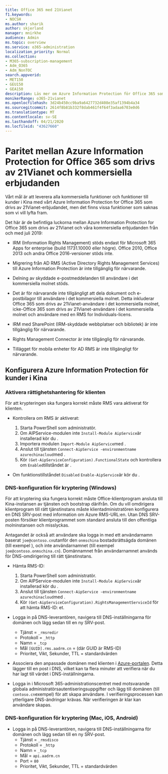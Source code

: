 ```yaml
---
title: Office 365 med 21Vianet
f1.keywords:
- NOCSH
ms.author: sharik
author: skjerland
manager: mnirkhe
audience: Admin
ms.topic: overview
ms.service: o365-administration
localization_priority: Normal
ms.collection:
- M365-subscription-management
- Adm_O365
- Adm_NonTOC
search.appverid:
- MET150
- GEU150
- GEA150
description: Läs mer om Azure Information Protection för Office 365 som drivs av 21Vianet och hur du konfigurerar det för kunder i Kina.
monikerRange: o365-21vianet
ms.openlocfilehash: 3d24b450cc9ba9a6427732d408e35af1394b4a34
ms.sourcegitcommit: 2614f8b81b332f8dab461f4f64f3adaa6703e0d6
ms.translationtype: MT
ms.contentlocale: sv-SE
ms.lasthandoff: 04/21/2020
ms.locfileid: "43627660"
---
```

# <a name="parity-between-azure-information-protection-for-office-365-operated-by-21vianet-and-commercial-offerings"></a>Paritet mellan Azure Information Protection for Office 365 som drivs av 21Vianet och kommersiella erbjudanden

Vårt mål är att leverera alla kommersiella funktioner och funktioner till kunder i Kina med vårt Azure Information Protection for Office 365 som drivs av 21Vianet-erbjudandet, men det finns vissa funktioner som saknas som vi vill lyfta fram.

Det här är de befintliga luckorna mellan Azure Information Protection for Office 365 som drivs av 21Vianet och våra kommersiella erbjudanden från och med juli 2019:

- IRM (Information Rights Management) stöds endast för Microsoft 365 Apps for enterprise (build 11731.10000 eller högre). Office 2010, Office 2013 och andra Office 2016-versioner stöds inte.

- Migrering från AD RMS (Active Directory Rights Management Services) till Azure Information Protection är inte tillgänglig för närvarande.
  
- Delning av skyddade e-postmeddelanden till användare i det kommersiella molnet stöds.
  
- Det är för närvarande inte tillgängligt att dela dokument och e-postbilagor till användare i det kommersiella molnet. Detta inkluderar Office 365 som drivs av 21Vianet-användare i det kommersiella molnet, icke-Office 365 som drivs av 21Vianet-användare i det kommersiella molnet och användare med en RMS for Individuals-licens.
  
- IRM med SharePoint (IRM-skyddade webbplatser och bibliotek) är inte tillgänglig för närvarande.
  
- Rights Management Connector är inte tillgänglig för närvarande.
  
- Tillägget för mobila enheter för AD RMS är inte tillgängligt för närvarande.

## <a name="configuring-azure-information-protection-for-customers-in-china"></a>Konfigurera Azure Information Protection för kunder i Kina

### <a name="enable-rights-management-for-the-tenant"></a>Aktivera rättighetshantering för klienten

För att krypteringen ska fungera korrekt måste RMS vara aktiverat för klienten.

- Kontrollera om RMS är aktiverat:
  1. Starta PowerShell som administratör.
  2. Om AIPService-modulen inte `Install-Module AipService`är installerad kör du .
  3. Importera modulen `Import-Module AipService`med .
  4. Anslut till tjänsten `Connect-AipService -environmentname azurechinacloud`med .
  5. Kör `(Get-AipServiceConfiguration).FunctionalState` och kontrollera om `Enabled`tillståndet är .

- Om funktionstillståndet `Disabled` `Enable-AipService`är kör du .

### <a name="dns-configuration-for-encryption-windows"></a>DNS-konfiguration för kryptering (Windows)

För att kryptering ska fungera korrekt måste Office-klientprogram ansluta till Kina-instansen av tjänsten och bootstrap därifrån. Om du vill omdirigera klientprogram till rätt tjänstinstans måste klientadministratören konfigurera en DNS SRV-post med information om Azure RMS-URL:en. Utan DNS SRV-posten försöker klientprogrammet som standard ansluta till den offentliga molninstansen och misslyckas.

Antagandet är också att användare ska logga in med ett användarnamn baserat `joe@contoso.cn`utanför den `onmschina` bostadsrättsägda domänen (till exempel ), och inte användarnamnet (till exempel `joe@contoso.onmschina.cn`). Domännamnet från användarnamnet används för DNS-omdirigering till rätt tjänstinstans.

- Hämta RMS-ID:
  1. Starta PowerShell som administratör.
  2. Om AIPService-modulen inte `Install-Module AipService`är installerad kör du .
  3. Anslut till tjänsten `Connect-AipService -environmentname azurechinacloud`med .
  4. Kör `(Get-AipServiceConfiguration).RightsManagementServiceId` för att hämta RMS-ID: et.

- Logga in på DNS-leverantören, navigera till DNS-inställningarna för domänen och lägg sedan till en ny SRV-post.
  - Tjänst = `_rmsredir`
  - Protokoll = `_http`
  - Namn = `_tcp`
  - Mål `[GUID].rms.aadrm.cn` = (där GUID är RMS-ID)
  - Prioritet, Vikt, Sekunder, TTL = standardvärden

- Associera den anpassade domänen med klienten i [Azure-portalen](https://portal.azure.cn/#blade/Microsoft_AAD_IAM/ActiveDirectoryMenuBlade/Domains). Detta lägger till en post i DNS, vilket kan ta flera minuter att verifiera när du har lagt till värdet i DNS-inställningarna.

- Logga in i Microsoft 365-administrationscentret med motsvarande globala administratörsautentiseringsuppgifter och lägg till domänen (till `contoso.cn`exempel) för att skapa användare. I verifieringsprocessen kan ytterligare DNS-ändringar krävas. När verifieringen är klar kan användare skapas.

### <a name="dns-configuration-for-encryption-mac-ios-android"></a>DNS-konfiguration för kryptering (Mac, iOS, Android)

- Logga in på DNS-leverantören, navigera till DNS-inställningarna för domänen och lägg sedan till en ny SRV-post.
  - Tjänst = `_rmsdisco`
  - Protokoll = `_http`
  - Namn = `_tcp`
  - Mål = `api.aadrm.cn`
  - Port = `80`
  - Prioritet, Vikt, Sekunder, TTL = standardvärden
